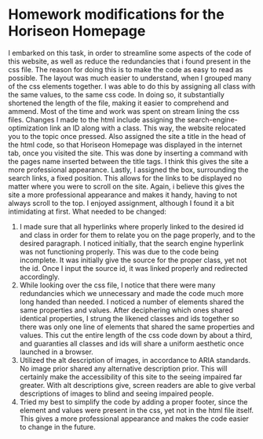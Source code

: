 # Homework modifications for the Horiseon Homepage

I embarked on this task, in order to streamline some aspects of the code of this website, as well as reduce the redundancies that i found present in the css file.
The reason for doing this is to make the code as easy to read as possible.  The layout was much easier to understand, when I grouped many of the css elements together.
I was able to do this by assigning all class with the same values, to the same css code.  In doing so, it substantially shortened the length of the file, making it easier to comprehend and ammend. 
Most of the time and work was spent on stream lining the css files. Changes I made to the html include assigning the search-engine-optimization link an ID along with a class.  This way, the website relocated you to the topic once pressed.  Also assigned the site a title in the head of the html code, so that Horiseon Homepage was displayed in the internet tab, once you visited the site.  This was done by inserting a <title></title> command with the pages name inserted between the title tags. I think this gives the site a more professional appearance.  Lastly, I assigned the box, surrounding the search links, a fixed position. This allows for the links to be displayed no matter where you were to scroll on the site.  Again, i believe this gives the site a more professional appearance and makes it handy, having to not always scroll to the top. I enjoyed assignment, although I found it a bit intimidating at first.
What needed to be changed:
1. I made sure that all hyperlinks where properly linked to the desired id and class in order for them to relate you on the page properly, and to the desired paragraph.  I noticed initially, that the search engine hyperlink was not functioning properly.  This was due to the code being incomplete.  It was initially give the source for the proper class, yet not the id.  Once I input the source id, it was linked properly and redirected accordingly.
2. While looking over the css file, I notice that there were many redundancies which we unnecessary and made the code much more long handed than needed.  I noticed a number of elements shared the same properties and values.  After deciphering which ones shared identical properties, I strung the likened classes and ids together so there was only one line of elements that shared the same properties and values.  This cut the entire length of the css code down by about a third, and guaranties all classes and ids will share a uniform aesthetic once launched in a browser.
3. Utilized the alt description of images, in accordance to ARIA standards.  No image prior shared any alternative description prior.  This will certainly make the accessibility of this site to the seeing impaired far greater.  With alt descriptions give, screen readers are able to give verbal descriptions of images to blind and seeing impaired people. 
4. Tried my best to simplify the code by adding a proper footer, since the element and values were present in the css, yet not in the html file itself.  This gives a more professional appearance and makes the code easier to change in the future.
